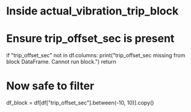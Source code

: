 # Inside actual_vibration_trip_block
# Ensure trip_offset_sec is present
if "trip_offset_sec" not in df.columns:
    print("trip_offset_sec missing from block DataFrame. Cannot run block.")
    return

# Now safe to filter
df_block = df[df["trip_offset_sec"].between(-10, 10)].copy()
